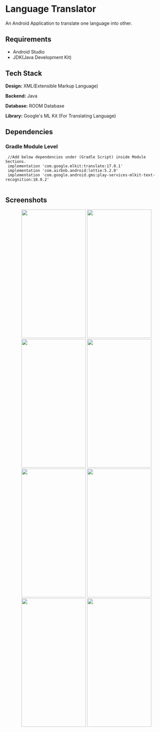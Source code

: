# Language Translator

An Android Application to translate one language into other.

## Requirements
- Android Studio
- JDK(Java Development Kit)

## Tech Stack

**Design:** XML(Extensible Markup Language)

**Backend:** Java

**Database:** ROOM Database

**Library:** Google's ML Kit (For Translating Language)

## Dependencies
### Gradle Module Level
```
 //Add below dependencies under (Gradle Script) inside Module Sections.
 implementation 'com.google.mlkit:translate:17.0.1'
 implementation 'com.airbnb.android:lottie:5.2.0'
 implementation 'com.google.android.gms:play-services-mlkit-text-recognition:18.0.2'
 
``` 
 
 


## Screenshots
<p align="center">
    <img src="https://github.com/prog-cy/Moblie-App-Translator/blob/master/screen1.jpeg" width = "200" height = "400" 
    margin = "10">
    <img src="https://github.com/prog-cy/Moblie-App-Translator/blob/master/screen2.jpeg" width = "200" height = "400"
    margin = "10">
    <img src="https://github.com/prog-cy/Moblie-App-Translator/blob/master/screen3.jpeg" width = "200" height = "400"
    margin = "10">    
    <img src="https://github.com/prog-cy/Moblie-App-Translator/blob/master/screen4.jpeg" width = "200" height = "400"
    margin = "10">    
    <img src="https://github.com/prog-cy/Moblie-App-Translator/blob/master/screen5.jpeg" width = "200" height = "400"
    margin = "10">    
    <img src="https://github.com/prog-cy/Moblie-App-Translator/blob/master/screen6.jpeg" width = "200" height = "400"
    margin = "10"> 
    <img src="https://github.com/prog-cy/Moblie-App-Translator/blob/master/screen7.jpeg" width = "200" height = "400"
    margin = "10">
    <img src="https://github.com/prog-cy/Moblie-App-Translator/blob/master/screen8.jpeg" width = "200" height = "400"
    margin = "10">    

</p>
